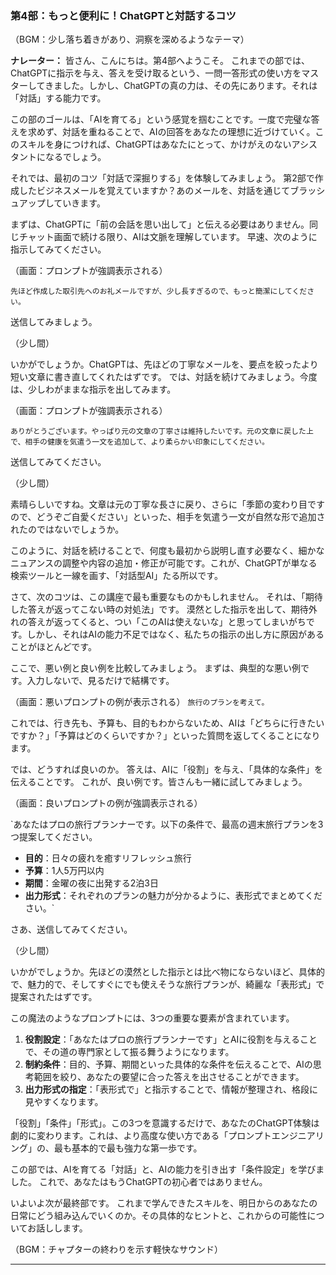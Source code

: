 ### **第4部：もっと便利に！ChatGPTと対話するコツ**

（BGM：少し落ち着きがあり、洞察を深めるようなテーマ）

**ナレーター：**
皆さん、こんにちは。第4部へようこそ。
これまでの部では、ChatGPTに指示を与え、答えを受け取るという、一問一答形式の使い方をマスターしてきました。しかし、ChatGPTの真の力は、その先にあります。それは「対話」する能力です。

この部のゴールは、「AIを育てる」という感覚を掴むことです。一度で完璧な答えを求めず、対話を重ねることで、AIの回答をあなたの理想に近づけていく。このスキルを身につければ、ChatGPTはあなたにとって、かけがえのないアシスタントになるでしょう。

それでは、最初のコツ「対話で深掘りする」を体験してみましょう。
第2部で作成したビジネスメールを覚えていますか？あのメールを、対話を通じてブラッシュアップしていきます。

まずは、ChatGPTに「前の会話を思い出して」と伝える必要はありません。同じチャット画面で続ける限り、AIは文脈を理解しています。
早速、次のように指示してみてください。

（画面：プロンプトが強調表示される）

`先ほど作成した取引先へのお礼メールですが、少し長すぎるので、もっと簡潔にしてください。`

送信してみましょう。

（少し間）

いかがでしょうか。ChatGPTは、先ほどの丁寧なメールを、要点を絞ったより短い文章に書き直してくれたはずです。
では、対話を続けてみましょう。今度は、少しわがままな指示を出してみます。

（画面：プロンプトが強調表示される）

`ありがとうございます。やっぱり元の文章の丁寧さは維持したいです。元の文章に戻した上で、相手の健康を気遣う一文を追加して、より柔らかい印象にしてください。`

送信してみてください。

（少し間）

素晴らしいですね。文章は元の丁寧な長さに戻り、さらに「季節の変わり目ですので、どうぞご自愛ください」といった、相手を気遣う一文が自然な形で追加されたのではないでしょうか。

このように、対話を続けることで、何度も最初から説明し直す必要なく、細かなニュアンスの調整や内容の追加・修正が可能です。これが、ChatGPTが単なる検索ツールと一線を画す、「対話型AI」たる所以です。

さて、次のコツは、この講座で最も重要なものかもしれません。
それは、「期待した答えが返ってこない時の対処法」です。
漠然とした指示を出して、期待外れの答えが返ってくると、つい「このAIは使えないな」と思ってしまいがちです。しかし、それはAIの能力不足ではなく、私たちの指示の出し方に原因があることがほとんどです。

ここで、悪い例と良い例を比較してみましょう。
まずは、典型的な悪い例です。入力しないで、見るだけで結構です。

（画面：悪いプロンプトの例が表示される）
`旅行のプランを考えて。`

これでは、行き先も、予算も、目的もわからないため、AIは「どちらに行きたいですか？」「予算はどのくらいですか？」といった質問を返してくることになります。

では、どうすれば良いのか。
答えは、AIに「役割」を与え、「具体的な条件」を伝えることです。
これが、良い例です。皆さんも一緒に試してみましょう。

（画面：良いプロンプトの例が強調表示される）

`あなたはプロの旅行プランナーです。以下の条件で、最高の週末旅行プランを3つ提案してください。

* **目的**：日々の疲れを癒すリフレッシュ旅行
* **予算**：1人5万円以内
* **期間**：金曜の夜に出発する2泊3日
* **出力形式**：それぞれのプランの魅力が分かるように、表形式でまとめてください。`

さあ、送信してみてください。

（少し間）

いかがでしょうか。先ほどの漠然とした指示とは比べ物にならないほど、具体的で、魅力的で、そしてすぐにでも使えそうな旅行プランが、綺麗な「表形式」で提案されたはずです。

この魔法のようなプロンプトには、3つの重要な要素が含まれています。
1.  **役割設定**：「あなたはプロの旅行プランナーです」とAIに役割を与えることで、その道の専門家として振る舞うようになります。
2.  **制約条件**：目的、予算、期間といった具体的な条件を伝えることで、AIの思考範囲を絞り、あなたの要望に合った答えを出させることができます。
3.  **出力形式の指定**：「表形式で」と指示することで、情報が整理され、格段に見やすくなります。

「役割」「条件」「形式」。この3つを意識するだけで、あなたのChatGPT体験は劇的に変わります。これは、より高度な使い方である「プロンプトエンジニアリング」の、最も基本的で最も強力な第一歩です。

この部では、AIを育てる「対話」と、AIの能力を引き出す「条件設定」を学びました。
これで、あなたはもうChatGPTの初心者ではありません。

いよいよ次が最終部です。
これまで学んできたスキルを、明日からのあなたの日常にどう組み込んでいくのか。その具体的なヒントと、これからの可能性についてお話しします。

（BGM：チャプターの終わりを示す軽快なサウンド）

---
